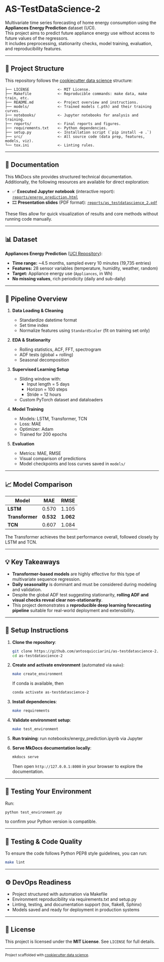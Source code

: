 # AS-TestDataScience-2

Multivariate time series forecasting of home energy consumption using the **Appliances Energy Prediction** dataset (UCI).  
This project aims to predict future appliance energy use without access to future values of the regressors.  
It includes preprocessing, stationarity checks, model training, evaluation, and reproducibility features.

---

## 📂 Project Structure

This repository follows the [cookiecutter data science](https://drivendata.github.io/cookiecutter-data-science/) structure:

```
├── LICENSE             <- MIT License.
├── Makefile            <- Reproducible commands: make data, make train, etc.
├── README.md           <- Project overview and instructions.
├── models/             <- Trained models (.pth) and their training curves.
├── notebooks/          <- Jupyter notebooks for analysis and training.
├── reports/            <- Final reports and figures.
├── requirements.txt    <- Python dependencies.
├── setup.py            <- Installation script (`pip install -e .`)
├── src/                <- All source code (data prep, features, models, viz).
└── tox.ini             <- Linting rules.
```

---

## 📄 Documentation

This MkDocs site provides structured technical documentation.  
Additionally, the following resources are available for direct exploration:

- ✅ **Executed Jupyter notebook** (interactive report): [`reports/energy_prediction.html`](reports/energy_prediction.html)  
- 🎞 **Presentation slides** (PDF format): [`reports/as_testdatascience_2.pdf`](reports/as_testdatascience_2.pdf)

These files allow for quick visualization of results and core methods without running code manually.

---

## 📊 Dataset

**Appliances Energy Prediction** ([UCI Repository](https://archive.ics.uci.edu/dataset/374/appliances+energy+prediction)):

- **Time range:** ~4.5 months, sampled every 10 minutes (19,735 entries)
- **Features:** 28 sensor variables (temperature, humidity, weather, random)
- **Target:** Appliance energy use (`Appliances`, in Wh)
- **No missing values**, rich periodicity (daily and sub-daily)

---

## 🧹 Pipeline Overview

1. **Data Loading & Cleaning**
   - Standardize datetime format
   - Set time index
   - Normalize features using `StandardScaler` (fit on training set only)

2. **EDA & Stationarity**
   - Rolling statistics, ACF, FFT, spectrogram
   - ADF tests (global + rolling)
   - Seasonal decomposition

3. **Supervised Learning Setup**
   - Sliding window with:
     - Input length = 5 days
     - Horizon = 100 steps
     - Stride = 12 hours
   - Custom PyTorch dataset and dataloaders

4. **Model Training**
   - Models: LSTM, Transformer, TCN
   - Loss: MAE
   - Optimizer: Adam
   - Trained for 200 epochs

5. **Evaluation**
   - Metrics: MAE, RMSE
   - Visual comparison of predictions
   - Model checkpoints and loss curves saved in `models/`

---

## 📈 Model Comparison

| Model        | MAE   | RMSE  |
|--------------|-------|-------|
| **LSTM**     | 0.570 | 1.105 |
| **Transformer** | **0.532** | **1.062** |
| **TCN**      | 0.607 | 1.084 |

The Transformer achieves the best performance overall, followed closely by LSTM and TCN.

---

## 💡 Key Takeaways

- **Transformer-based models** are highly effective for this type of multivariate sequence regression.
- **Daily seasonality** is dominant and must be considered during modeling and validation.
- Despite the global ADF test suggesting stationarity, **rolling ADF and visual checks reveal clear non-stationarity**.
- This project demonstrates a **reproducible deep learning forecasting pipeline** suitable for real-world deployment and extensibility.

---

## 🔧 Setup Instructions

1. **Clone the repository**:
   ```bash
   git clone https://github.com/antosquicciarini/as-testdatascience-2.git
   cd as-testdatascience-2
   ```

2. **Create and activate environment** (automated via `make`):
   ```bash
   make create_environment
   ```
   If conda is available, then 
   ```bash
   conda activate as-testdatascience-2
   ```
3. **Install dependencies**:
   ```bash
   make requirements
   ```

4. **Validate environment setup**:
   ```bash
   make test_environment
   ```

5. **Run training**:
   run notebooks/energy_prediction.ipynb via Jupyter

6. **Serve MkDocs documentation locally**:
   ```bash
   mkdocs serve
   ```
   Then open `http://127.0.0.1:8000` in your browser to explore the documentation.
---

## 🧪 Testing Your Environment

Run:

```bash
python test_environment.py
```

to confirm your Python version is compatible.

---

## 🧪 Testing & Code Quality

To ensure the code follows Python PEP8 style guidelines, you can run:

```bash
make lint
```
---

## ⚙️ DevOps Readiness

- Project structured with automation via Makefile
- Environment reproducibility via requirements.txt and setup.py
- Linting, testing, and documentation support (tox, flake8, Sphinx)
- Models saved and ready for deployment in production systems

---

## 📜 License

This project is licensed under the **MIT License**. See `LICENSE` for full details.

---

<p><small>Project scaffolded with <a href="https://drivendata.github.io/cookiecutter-data-science/">cookiecutter data science</a>.</small></p>